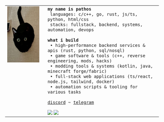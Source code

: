 <div align="center">
  <table border="0" style="border: none; border-collapse: collapse;">
    <tr>
      <td style="padding-right: 20px; vertical-align: top; border: none;">
        <img width="200" src="banner.png" alt="banner">
      </td>
      <td style="vertical-align: top; border: none;">
        <samp>
            <b>my name is pathos</b>
            <br>
            &nbsp;languages: c/c++, go, rust, js/ts, python, html/css
            <br>
            &nbsp;stacks: fullstack, backend, systems, automation, devops
            <br>
            <br>
            <b>what i build</b>
            <br>
            &nbsp;• high-performance backend services & apis (rust, python, sql/nosql)
            <br>
            &nbsp;• game software & tools (c++, reverse engineering, mods, hacks)
            <br>
            &nbsp;• modding tools & systems (kotlin, java, minecraft forge/fabric)
            <br>
            &nbsp;• full-stack web applications (ts/react, node.js, tailwind, docker)
            <br>
            &nbsp;• automation scripts & tooling for various tasks
        </samp>
        <br>
        <br> <samp>
            <a href="https://discord.com/users/1126202321550975078/">discord</a>
            ~
            <a href="https://t.me/elorigol">telegram</a>
        </samp>
        <br> <br>
        <img src="https://komarev.com/ghpvc/?username=selenagomez25&style=flat-square&color=b22222&label=views">
        <img src="https://img.shields.io/badge/Freelancer-b22222?style=flat-square&logo=Freelancer&logoColor=white">
      </td>
    </tr>
  </table>
</div>
